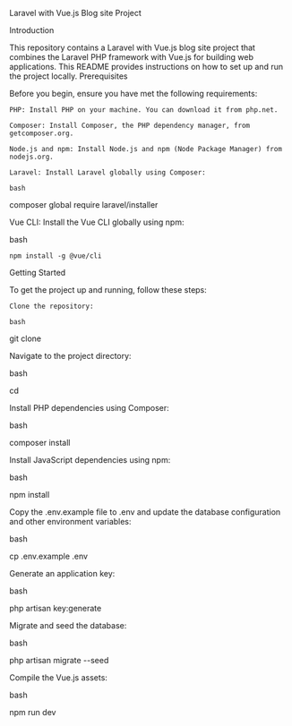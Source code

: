 Laravel with Vue.js Blog site Project

Introduction

This repository contains a Laravel with Vue.js blog site project that combines the Laravel PHP framework with Vue.js for building web applications. This README provides instructions on how to set up and run the project locally.
Prerequisites

Before you begin, ensure you have met the following requirements:

    PHP: Install PHP on your machine. You can download it from php.net.

    Composer: Install Composer, the PHP dependency manager, from getcomposer.org.

    Node.js and npm: Install Node.js and npm (Node Package Manager) from nodejs.org.

    Laravel: Install Laravel globally using Composer:

    bash

composer global require laravel/installer

Vue CLI: Install the Vue CLI globally using npm:

bash

    npm install -g @vue/cli

Getting Started

To get the project up and running, follow these steps:

    Clone the repository:

    bash

git clone <repository-url>

Navigate to the project directory:

bash

cd <project-directory>

Install PHP dependencies using Composer:

bash

composer install

Install JavaScript dependencies using npm:

bash

npm install

Copy the .env.example file to .env and update the database configuration and other environment variables:

bash

cp .env.example .env

Generate an application key:

bash

php artisan key:generate

Migrate and seed the database:

bash

php artisan migrate --seed

Compile the Vue.js assets:

bash

npm run dev
